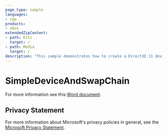 ```yaml
---
page_type: sample
languages:
- cpp
products:
- xbox
extendedZipContent:
- path: Kits
  target: /
- path: Media
  target: /
description: "This sample demonstrates how to create a Direct3D 11 device and swap chain for an Xbox One app."
---
```


# SimpleDeviceAndSwapChain

For more information see this [Word document](https://github.com/microsoft/Xbox-ATG-Samples/blob/master/XDKSamples/IntroGraphics/SimpleDeviceAndSwapChain/Readme.docx).

## Privacy Statement

For more information about Microsoft's privacy policies in general, see the [Microsoft Privacy Statement](https://privacy.microsoft.com/en-us/privacystatement/).
